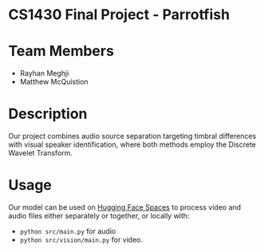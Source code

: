 # CS1430 Final Project - Parrotfish

# Team Members
- Rayhan Meghji
- Matthew McQuistion

# Description
Our project combines audio source separation targeting timbral differences with visual speaker identification, where both methods employ the Discrete Wavelet Transform.

# Usage
Our model can be used on [Hugging Face Spaces](https://rmeghji-parrotfish.hf.space/) to process video and audio files either separately or together, or locally with:
- `python src/main.py` for audio
- `python src/vision/main.py` for video.
